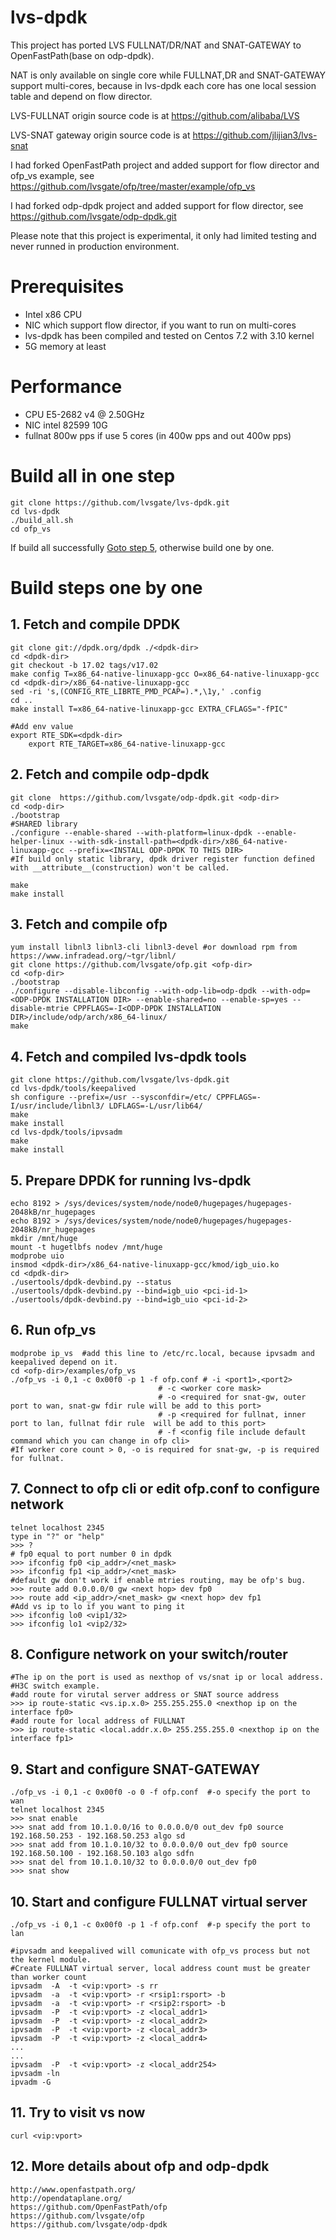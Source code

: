# lvs-dpdk

This project has ported LVS FULLNAT/DR/NAT and SNAT-GATEWAY to OpenFastPath(base on odp-dpdk).

NAT is only available on single core while FULLNAT,DR and SNAT-GATEWAY support multi-cores, because in lvs-dpdk each core has one local session table and depend on flow director.

LVS-FULLNAT origin source code is at https://github.com/alibaba/LVS

LVS-SNAT gateway origin source code is at https://github.com/jlijian3/lvs-snat

I had forked OpenFastPath project and added support for flow director and ofp_vs example, see https://github.com/lvsgate/ofp/tree/master/example/ofp_vs

I had forked odp-dpdk project and added support for flow director, see https://github.com/lvsgate/odp-dpdk.git

Please note that this project is experimental, it only had limited testing and never runned in production environment.

# Prerequisites

- Intel x86 CPU
- NIC which support flow director, if you want to run on multi-cores
- lvs-dpdk has been compiled and tested on Centos 7.2 with 3.10 kernel
- 5G memory at least

# Performance
- CPU E5-2682 v4 @ 2.50GHz
- NIC intel 82599 10G
- fullnat 800w pps if use 5 cores (in 400w pps and out 400w pps)

# Build all in one step
	git clone https://github.com/lvsgate/lvs-dpdk.git
	cd lvs-dpdk
	./build_all.sh
	cd ofp_vs
If build all successfully [Goto step 5](#5-prepare-dpdk-for-running-lvs-dpdk), otherwise build one by one.

# Build steps one by one

## 1. Fetch and compile DPDK

	git clone git://dpdk.org/dpdk ./<dpdk-dir>
	cd <dpdk-dir>
	git checkout -b 17.02 tags/v17.02
	make config T=x86_64-native-linuxapp-gcc O=x86_64-native-linuxapp-gcc
	cd <dpdk-dir>/x86_64-native-linuxapp-gcc
	sed -ri 's,(CONFIG_RTE_LIBRTE_PMD_PCAP=).*,\1y,' .config
	cd ..
	make install T=x86_64-native-linuxapp-gcc EXTRA_CFLAGS="-fPIC"
	
	#Add env value
	export RTE_SDK=<dpdk-dir>
    	export RTE_TARGET=x86_64-native-linuxapp-gcc
	    
## 2. Fetch and compile odp-dpdk

	git clone  https://github.com/lvsgate/odp-dpdk.git <odp-dir>
	cd <odp-dir>
	./bootstrap
	#SHARED library
	./configure --enable-shared --with-platform=linux-dpdk --enable-helper-linux --with-sdk-install-path=<dpdk-dir>/x86_64-native-linuxapp-gcc --prefix=<INSTALL ODP-DPDK TO THIS DIR>
	#If build only static library, dpdk driver register function defined with __attribute__(construction) won't be called.
	
	make
	make install
	
## 3. Fetch and compile ofp

	yum install libnl3 libnl3-cli libnl3-devel #or download rpm from https://www.infradead.org/~tgr/libnl/
	git clone https://github.com/lvsgate/ofp.git <ofp-dir>
	cd <ofp-dir>
	./bootstrap
	./configure --disable-libconfig --with-odp-lib=odp-dpdk --with-odp=<ODP-DPDK INSTALLATION DIR> --enable-shared=no --enable-sp=yes --disable-mtrie CPPFLAGS=-I<ODP-DPDK INSTALLATION DIR>/include/odp/arch/x86_64-linux/
	make

## 4. Fetch and compiled lvs-dpdk tools

	git clone https://github.com/lvsgate/lvs-dpdk.git
	cd lvs-dpdk/tools/keepalived
	sh configure --prefix=/usr --sysconfdir=/etc/ CPPFLAGS=-I/usr/include/libnl3/ LDFLAGS=-L/usr/lib64/
	make
	make install
	cd lvs-dpdk/tools/ipvsadm
	make
	make install
	
## 5. Prepare DPDK for running lvs-dpdk
	echo 8192 > /sys/devices/system/node/node0/hugepages/hugepages-2048kB/nr_hugepages
	echo 8192 > /sys/devices/system/node/node0/hugepages/hugepages-2048kB/nr_hugepages
	mkdir /mnt/huge
	mount -t hugetlbfs nodev /mnt/huge
	modprobe uio
	insmod <dpdk-dir>/x86_64-native-linuxapp-gcc/kmod/igb_uio.ko
	cd <dpdk-dir>
	./usertools/dpdk-devbind.py --status
	./usertools/dpdk-devbind.py --bind=igb_uio <pci-id-1>
	./usertools/dpdk-devbind.py --bind=igb_uio <pci-id-2>

		
## 6. Run ofp_vs
    modprobe ip_vs  #add this line to /etc/rc.local, because ipvsadm and keepalived depend on it.
    cd <ofp-dir>/examples/ofp_vs
    ./ofp_vs -i 0,1 -c 0x00f0 -p 1 -f ofp.conf # -i <port1>,<port2>  
                                     # -c <worker core mask> 
                                     # -o <required for snat-gw, outer port to wan, snat-gw fdir rule will be add to this port>
                                     # -p <required for fullnat, inner port to lan, fullnat fdir rule  will be add to this port>
                                     # -f <config file include default command which you can change in ofp cli>
    #If worker core count > 0, -o is required for snat-gw, -p is required for fullnat.


## 7. Connect to ofp cli or edit ofp.conf to configure network
    telnet localhost 2345
    type in "?" or "help"
    >>> ?
    # fp0 equal to port number 0 in dpdk
    >>> ifconfig fp0 <ip_addr>/<net_mask> 
    >>> ifconfig fp1 <ip_addr>/<net_mask> 
    #default gw don't work if enable mtries routing, may be ofp's bug.
    >>> route add 0.0.0.0/0 gw <next hop> dev fp0
    >>> route add <ip_addr>/<net_mask> gw <next hop> dev fp1
    #Add vs ip to lo if you want to ping it
    >>> ifconfig lo0 <vip1/32>
    >>> ifconfig lo1 <vip2/32>
    
## 8. Configure network on your switch/router
    #The ip on the port is used as nexthop of vs/snat ip or local address.
    #H3C switch example.
    #add route for virutal server address or SNAT source address
    >>> ip route-static <vs.ip.x.0> 255.255.255.0 <nexthop ip on the interface fp0> 
    #add route for local address of FULLNAT
    >>> ip route-static <local.addr.x.0> 255.255.255.0 <nexthop ip on the interface fp1> 
    
    
## 9. Start and configure SNAT-GATEWAY
    ./ofp_vs -i 0,1 -c 0x00f0 -o 0 -f ofp.conf  #-o specify the port to wan
    telnet localhost 2345
    >>> snat enable
    >>> snat add from 10.1.0.0/16 to 0.0.0.0/0 out_dev fp0 source 192.168.50.253 - 192.168.50.253 algo sd
    >>> snat add from 10.1.0.10/32 to 0.0.0.0/0 out_dev fp0 source 192.168.50.100 - 192.168.50.103 algo sdfn
    >>> snat del from 10.1.0.10/32 to 0.0.0.0/0 out_dev fp0
    >>> snat show
    

## 10. Start and configure FULLNAT virtual server
	./ofp_vs -i 0,1 -c 0x00f0 -p 1 -f ofp.conf  #-p specify the port to lan
	
	#ipvsadm and keepalived will comunicate with ofp_vs process but not the kernel module.
	#Create FULLNAT virtual server, local address count must be greater than worker count
	ipvsadm  -A  -t <vip:vport> -s rr
	ipvsadm  -a  -t <vip:vport> -r <rsip1:rsport> -b
	ipvsadm  -a  -t <vip:vport> -r <rsip2:rsport> -b
	ipvsadm  -P  -t <vip:vport> -z <local_addr1>
	ipvsadm  -P  -t <vip:vport> -z <local_addr2>
	ipvsadm  -P  -t <vip:vport> -z <local_addr3>
	ipvsadm  -P  -t <vip:vport> -z <local_addr4>
	...
	...
	ipvsadm  -P  -t <vip:vport> -z <local_addr254>
	ipvsadm -ln
	ipvadm -G
    
## 11. Try to visit vs now
	curl <vip:vport>

## 12. More details about ofp and odp-dpdk
    http://www.openfastpath.org/
    http://opendataplane.org/
    https://github.com/OpenFastPath/ofp
    https://github.com/lvsgate/ofp
    https://github.com/lvsgate/odp-dpdk
